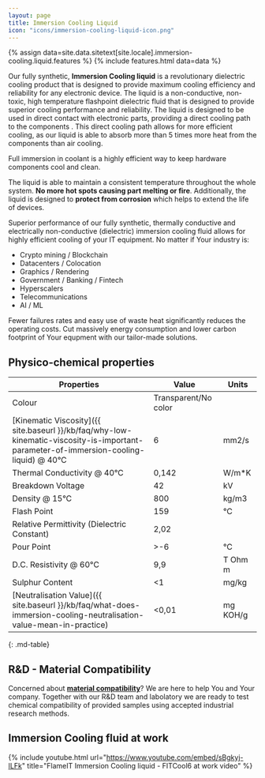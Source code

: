 ```yaml
---
layout: page
title: Immersion Cooling Liquid
icon: "icons/immersion-cooling-liquid-icon.png"
---
```

{% assign data=site.data.sitetext[site.locale].immersion-cooling.liquid.features %}
{% include features.html data=data %}

Our fully synthetic, **Immersion Cooling liquid** is a revolutionary dielectric cooling product that is designed to provide maximum cooling efficiency and reliability for any electronic device. The liquid is a non-conductive, non-toxic, high temperature flashpoint dielectric fluid that is designed to provide superior cooling performance and reliability. The liquid is designed to be used in direct contact with electronic parts, providing a direct cooling path to the components . This direct cooling path allows for more efficient cooling, as our liquid is able to absorb more than 5 times more heat from the components than air cooling.

Full immersion in coolant is a highly efficient way to keep hardware components cool and clean.

The liquid is able to maintain a consistent temperature throughout the whole system. **No more hot spots causing part melting or fire**.  Additionally, the liquid is designed to **protect from corrosion** which helps to extend the life of devices.

Superior performance of our fully synthetic, thermally conductive and electrically non-conductive (dielectric) immersion cooling fluid allows for highly efficient cooling of your IT equipment. No matter if Your industry is:

* Crypto mining / Blockchain
* Datacenters / Colocation
* Graphics / Rendering
* Government / Banking / Fintech
* Hyperscalers
* Telecommunications
* AI / ML

Fewer failures rates and easy use of waste heat significantly reduces the operating costs. Cut massively energy consumption and lower carbon footprint of Your  equpment with our tailor-made solutions.

## Physico-chemical properties

|Properties                                 |Value                |Units       |
--------------------------------------------|---------------------|------------|
|Colour                                     |Transparent/No color |            |
|[Kinematic Viscosity]({{ site.baseurl }}/kb/faq/why-low-kinematic-viscosity-is-important-parameter-of-immersion-cooling-liquid) @ 40°C                 |6                    |mm2/s       |
|Thermal Conductivity @ 40°C                |0,142                |W/m*K       |
|Breakdown Voltage                          |42                   |kV          |
|Density @ 15°C                             |800                  |kg/m3       |
|Flash Point                                |159                  |°C          |
|Relative Permittivity (Dielectric Constant)|2,02                 |            |
|Pour Point                                 |>-6                  |°C          |
|D.C. Resistivity @ 60°C                    |9,9                  |T Ohm m     |
|Sulphur Content                            |<1                   |mg/kg       |
|[Neutralisation Value]({{ site.baseurl }}/kb/faq/what-does-immersion-cooling-neutralisation-value-mean-in-practice)                       |<0,01                |mg KOH/g    |
{: .md-table}

## R&D - Material Compatibility

Concerned about **[material compatibility](/immersion-cooling/material-compatibility)**? We are here to help You and Your company. Together with our R&D team and labolatory we are ready to test chemical compatibility of provided samples using accepted industrial research methods.

## Immersion Cooling fluid at work

{% include youtube.html url="https://www.youtube.com/embed/sBgkyj-ILFk" title="FlameIT Immersion Cooling liquid - FITCool6 at work video"  %}
